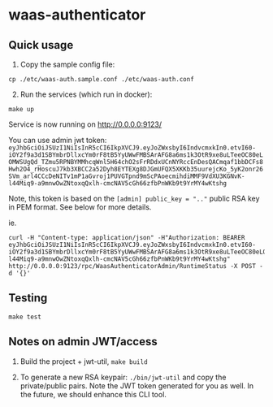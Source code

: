 # waas-authenticator

## Quick usage

1. Copy the sample config file:

```
cp ./etc/waas-auth.sample.conf ./etc/waas-auth.conf
```

2. Run the services (which run in docker):

```
make up
```

Service is now running on http://0.0.0.0:9123/

You can use admin jwt token: `eyJhbGciOiJSUzI1NiIsInR5cCI6IkpXVCJ9.eyJoZWxsbyI6IndvcmxkIn0.etvI60-iOY2f9a3d1SBYmbrDllxcYm0rF8tB5YyUWwFMBSArAFG8a6ms1k3OtR9xe8uLTeeOC80eLOMWSUgQd_TZmu5RPNBYMMhcqWnl5H64chO2sFrRDdxUCnNYRccEnDesQACmqaf1bbDCFs8Hwh2O4_rHoscuJ7kb3XBCC2a52Dyh8EYTEXg8DJGmUFQX5XKKb35uurejcKo_5yK2onr26SVm_arl4CCcDeNITv1mP1aGvroj1PUVGTpnd9mScPAoecmihdiMMF9VdXU3KGNvK-l44Miq9-a9mnwOwZNtoxqQxlh-cmcNAV5cGh66zfbPnWKb9t9YrMY4wKtshg`

Note, this token is based on the `[admin] public_key = ".."` public RSA key in PEM format. See below for more details.

ie.

```
curl -H "Content-type: application/json" -H"Authorization: BEARER eyJhbGciOiJSUzI1NiIsInR5cCI6IkpXVCJ9.eyJoZWxsbyI6IndvcmxkIn0.etvI60-iOY2f9a3d1SBYmbrDllxcYm0rF8tB5YyUWwFMBSArAFG8a6ms1k3OtR9xe8uLTeeOC80eLOMWSUgQd_TZmu5RPNBYMMhcqWnl5H64chO2sFrRDdxUCnNYRccEnDesQACmqaf1bbDCFs8Hwh2O4_rHoscuJ7kb3XBCC2a52Dyh8EYTEXg8DJGmUFQX5XKKb35uurejcKo_5yK2onr26SVm_arl4CCcDeNITv1mP1aGvroj1PUVGTpnd9mScPAoecmihdiMMF9VdXU3KGNvK-l44Miq9-a9mnwOwZNtoxqQxlh-cmcNAV5cGh66zfbPnWKb9t9YrMY4wKtshg" http://0.0.0.0:9123/rpc/WaasAuthenticatorAdmin/RuntimeStatus -X POST -d '{}'
```


## Testing

`make test`


## Notes on admin JWT/access

1. Build the project + jwt-util, `make build`

2. To generate a new RSA keypair: `./bin/jwt-util` and copy the private/public pairs. Note the
JWT token generated for you as well. In the future, we should enhance this CLI tool.

